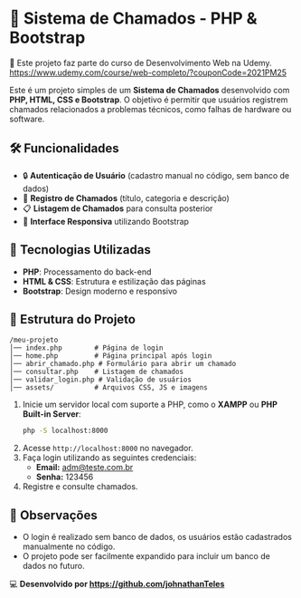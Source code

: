 # 📌 Sistema de Chamados - PHP & Bootstrap
🚀 Este projeto faz parte do curso de Desenvolvimento Web na Udemy.
https://www.udemy.com/course/web-completo/?couponCode=2021PM25

Este é um projeto simples de um **Sistema de Chamados** desenvolvido com **PHP, HTML, CSS e Bootstrap**. O objetivo é permitir que usuários registrem chamados relacionados a problemas técnicos, como falhas de hardware ou software.

## 🛠️ Funcionalidades
- 🔒 **Autenticação de Usuário** (cadastro manual no código, sem banco de dados)
- 📝 **Registro de Chamados** (título, categoria e descrição)
- 📋 **Listagem de Chamados** para consulta posterior
- 📱 **Interface Responsiva** utilizando Bootstrap

## 🚀 Tecnologias Utilizadas
- **PHP**: Processamento do back-end
- **HTML & CSS**: Estrutura e estilização das páginas
- **Bootstrap**: Design moderno e responsivo

## 📂 Estrutura do Projeto
```
/meu-projeto  
│── index.php        # Página de login  
│── home.php         # Página principal após login  
│── abrir_chamado.php # Formulário para abrir um chamado  
│── consultar.php    # Listagem de chamados  
│── validar_login.php # Validação de usuários  
│── assets/          # Arquivos CSS, JS e imagens  
```

1. Inicie um servidor local com suporte a PHP, como o **XAMPP** ou **PHP Built-in Server**:
   ```bash
   php -S localhost:8000
   ```
2. Acesse `http://localhost:8000` no navegador.
3. Faça login utilizando as seguintes credenciais:
   - **Email:** adm@teste.com.br
   - **Senha:** 123456
4. Registre e consulte chamados.

## 📝 Observações
- O login é realizado sem banco de dados, os usuários estão cadastrados manualmente no código.
- O projeto pode ser facilmente expandido para incluir um banco de dados no futuro.

💻 **Desenvolvido por https://github.com/johnathanTeles**
